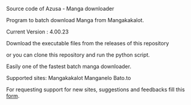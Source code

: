 Source code of Azusa - Manga downloader

Program to batch download Manga from Mangakakalot. 

Current Version : 4.00.23

Download the executable files from the releases of this repository

or you can clone this repository and run the python script.

Easily one of the fastest batch manga downloader.

Supported sites:
    Mangakakalot
    Manganelo
    Bato.to

For requesting support for new sites, suggestions and feedbacks fill this [form](https://forms.gle/W6igzbXRw9yV7onc6 "Google Form").


